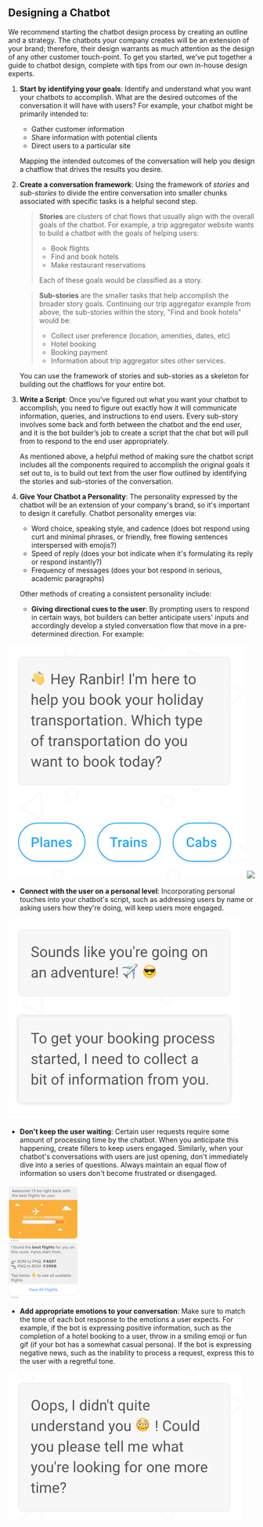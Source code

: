 ## Designing a Chatbot

We recommend starting the chatbot design process by creating an outline and a strategy. The chatbots your company creates will be an extension of your brand; therefore, their design warrants as much attention as the design of any other customer touch-point. To get you started, we’ve put together a guide to chatbot design, complete with tips from our own in-house design experts.     

1. **Start by identifying your goals**: 
   Identify and understand what you want your chatbots to accomplish. What are the desired outcomes of the conversation it will have with users? For example, your chatbot might be primarily intended to:

   - Gather customer information
   - Share information with potential clients
   - Direct users to a particular site

   Mapping the intended outcomes of the conversation will help you design a chatflow that drives the results you desire.

2. **Create a conversation framework**: 
   Using the framework of *stories* and *sub-stories* to divide the entire conversation into smaller chunks associated with specific tasks is a helpful second step.

   > **Stories** are clusters of chat flows that usually align with the overall goals of the chatbot. For example, a trip aggregator website wants to build a chatbot with the goals of helping users:
   >
   > - Book flights
   > - Find and book hotels
   > - Make restaurant reservations
   >
   > Each of these goals would be classified as a story.

   > **Sub-stories** are the smaller tasks that help accomplish the broader story goals. Continuing our trip aggregator example from above, the sub-stories within the story, "Find and book hotels" would be: 
   >
   > - Collect user preference (location, amenities, dates, etc)
   > - Hotel booking
   > - Booking payment
   > - Information about trip aggregator sites other services.

   You can use the framework of stories and sub-stories as a skeleton for building out the chatflows for your entire bot. 

3. **Write a Script**: 
   Once you’ve figured out what you want your chatbot to accomplish, you need to figure out exactly how it will communicate information, queries, and instructions to end users. Every sub-story involves some back and forth between the chatbot and the end user, and it is the bot builder’s job to create a script that the chat bot will pull from to respond to the end user appropriately. 

   As mentioned above, a helpful method of making sure the chatbot script includes all the components required to accomplish the original goals it set out to, is to build out text from the user flow outlined by identifying the stories and sub-stories of the conversation.  

4. **Give Your Chatbot a Personality**:
   The personality expressed by the chatbot will be an extension of your company's brand, so it's important to design it carefully. Chatbot personality emerges via: 

   - Word choice, speaking style, and cadence (does bot respond using curt and minimal phrases, or friendly, free flowing sentences interspersed with emojis?)
   - Speed of reply (does your bot indicate when it's formulating its reply or respond instantly?)
   - Frequency of messages (does your bot respond in serious, academic paragraphs)

   Other methods of creating a consistent personality include:

   - **Giving directional cues to the user**: By prompting users to respond in certain ways, bot builders can better anticipate users' inputs and accordingly develop a styled conversation flow that move in a pre-determined direction. For example: 
  
  ![Guided Reply](Intro_Design_GuidedReply.png "Guided Reply") <img src="Guided Reply" width="40%">
   
   - **Connect with the user on a personal level**: Incorporating personal touches into your chatbot's script, such as addressing users by name or asking users how they're doing, will keep users more engaged. 
   
   ![Connecting on a Personal Level](Intro_Design_PersonalLevel.png "Connecting on a Personal Level") 
   
   - **Don't keep the user waiting**: Certain user requests require some amount of processing time by the chatbot. When you anticipate this happening, create fillers to keep users engaged. Similarly, when your chatbot's conversations with users are just opening, don't immediately dive into a series of questions. Always maintain an equal flow of information so users don't become frustrated or disengaged. 
   
   ![Don't Keep Users Waiting](Intro_Design_DontKeepWaiting.PNG "Don't Keep Users Waiting")
   
   - **Add appropriate emotions to your conversation**: Make sure to match the tone of each bot response to the emotions a user expects. For example, if the bot is expressing positive information, such as the completion of a hotel booking to a user, throw in a smiling emoji or fun gif (if your bot has a somewhat casual persona). If the bot is expressing negative news, such as the inability to process a request, express this to the user with a regretful tone. 
   
   ![Adding Appropriate Emotions](Intro_Design_Emotions.png "Adding Appropriate Emotions") 
